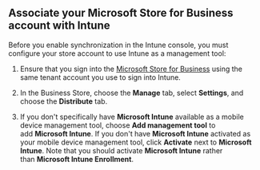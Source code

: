 Associate your Microsoft Store for Business account with Intune
---------------------------------------------------------------

Before you enable synchronization in the Intune console, you must configure your store account to use Intune as a management tool:

1.  Ensure that you sign into the [Microsoft Store for Business](https://www.microsoft.com/business-store) using the same tenant account you use to sign into Intune.
    
2.  In the Business Store, choose the **Manage** tab, select **Settings**, and choose the **Distribute** tab.
    
3.  If you don't specifically have **Microsoft Intune** available as a mobile device management tool, choose **Add management tool** to add **Microsoft Intune**. If you don't have **Microsoft Intune** activated as your mobile device management tool, click **Activate** next to **Microsoft Intune**. Note that you should activate **Microsoft Intune** rather than **Microsoft Intune Enrollment**.